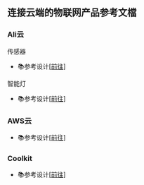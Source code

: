 ## 连接云端的物联网产品参考文檔 

### Ali云
传感器  
- :books:参考设计[[前往]](https://github.com/Opulinks-Tech/OPL1000A2-Sensor-Device-Reference-Code-Ali-Cloud-with-MQTT)  

智能灯  
- :books:参考设计[[前往]](https://github.com/Opulinks-Tech/OPL1000A2-Light-Control-Reference-Code-Ali-Cloud-with-MQTT)  

### AWS云
- :books:参考设计[[前往]](https://github.com/Opulinks-Tech/OPL1000A2-Sensor-Device-Reference-Code-Aws-Cloud-with-MQTT)  

### Coolkit
- :books:参考设计[[前往]](https://github.com/Opulinks-Tech/OPL1000A2-Sensor-Device-Reference-Code-Coolkit-Cloud-with-HTTPS)
